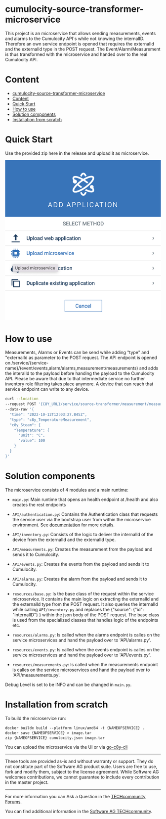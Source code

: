 # cumulocity-source-transformer-microservice


This project is an microservice that allows sending measurements, events and alarms to the Cumulocity API´s while not knowing the internalID. Therefore an own service endpoint is opened that requires the externalId and the externalId type in the POST request. The Event/Alarm/Measurement is thus transformed with the microservice and handed over to the real Cumulocity API.

# Content
- [cumulocity-source-transformer-microservice](#cumulocity-source-transformer-microservice)
- [Content](#content)
- [Quick Start](#quick-start)
- [How to use](#how-to-use)
- [Solution components](#solution-components)
- [Installation from scratch](#installation-from-scratch)

# Quick Start
Use the provided zip here in the release and upload it as microservice.

![Upload](/pics/upload.png)

# How to use

Measurements, Alarms or Events can be send while adding "type" and "externalId as parameter to the POST request.
The API endpoint is opened on /service/{service-name}/(event/events,alarm/alarms,measurement/measurements) and adds the interalId to the payload before handing the payload to the Cumulocity API.
Please be aware that due to that intermediate service no further inventory role filtering takes place anymore. A device that can reach that service endpoint can write to any device.

```bash
curl --location 
--request POST '{C8Y_URL}/service/source-transformer/measurement/measurements?type=c8y_Serial&externalId=mbay-test' \
--data-raw '{
  "time": "2022-10-12T12:03:27.845Z",
  "type": "c8y_TemperatureMeasurement",
  "c8y_Steam": {
    "Temperature": {
      "unit": "C",
      "value": 100
    }
  }
}'
```

# Solution components

The microservice consists of 4 modules and a main runtime:
* `main.py`: Main runtime that opens an health endpoint at /health and also creates the rest endpoints
* `API/authentication.py`: Contains the Authentication class that requests the service user via the bootstrap user from within the microservice environment. See [documentation](https://cumulocity.com/guides/microservice-sdk/concept/#microservice-bootstrap) for more details.
* `API/inventory.py`: Consists of the logic to deliver the internalId of the device from the externalId and the externalId type.
* `API/measurments.py`: Creates the measurement from the payload and sends it to Cumulocity.
* `API/events.py`: Creates the events from the payload and sends it to Cumulocity.
* `API/alarms.py`: Creates the alarm from the payload and sends it to Cumulocity.

* `resources/base.py`: Is the base class of the request within the service microservice. It contains the main logic on extracting the externalId and the externalId type from the POST request. It also queries the internalId while calling `API/inventory.py` and replaces the {"source": {"id": "internalID"} } within the json body of the POST request. The base class is used from the specialized classes that handles logic of the endpoints etc.
* `resources/alarms.py`: Is called when the alarms endpoint is calles on the service microservices and hand the payload over to 'API/alarms.py'.
* `resources/events.py`: Is called when the events endpoint is calles on the service microservices and hand the payload over to 'API/events.py'.
* `resources/measurements.py`: Is called when the measurements endpoint is calles on the service microservices and hand the payload over to 'API/measurements.py'.

Debug Level is set to be INFO and can be changed in `main.py`.

# Installation from scratch

To build the microservice run:
```
docker buildx build --platform linux/amd64 -t {NAMEOFSERVICE} .
docker save {NAMEOFSERVICE} > image.tar
zip {NAMEOFSERVICE} cumulocity.json image.tar
```

You can upload the microservice via the UI or via [go-c8y-cli](https://github.com/reubenmiller/go-c8y-cli)


------------------------------

These tools are provided as-is and without warranty or support. They do not constitute part of the Software AG product suite. Users are free to use, fork and modify them, subject to the license agreement. While Software AG welcomes contributions, we cannot guarantee to include every contribution in the master project.
_____________________
For more information you can Ask a Question in the [TECHcommunity Forums](http://tech.forums.softwareag.com/techjforum/forums/list.page?product=cumulocity).

You can find additional information in the [Software AG TECHcommunity](http://techcommunity.softwareag.com/home/-/product/name/cumulocity).